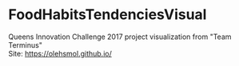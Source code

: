 # FoodHabitsTendenciesVisual
Queens Innovation Challenge 2017 project visualization from "Team Terminus" <br>
Site: https://olehsmol.github.io/
